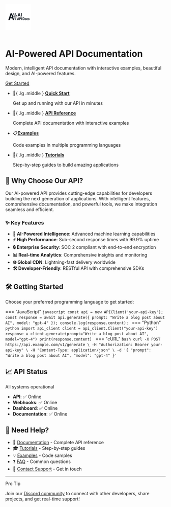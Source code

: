 <div class="hero">
  <img src="assets/logo.png" alt="AI API Logo" style="width:80px; margin-bottom:1rem;">
  <h1>AI-Powered API Documentation</h1>
  <p>Modern, intelligent API documentation with interactive examples, beautiful design, and AI-powered features.</p>
  <a href="getting-started/quick-start/" class="cta-btn">Get Started</a>
</div>

<div class="grid cards" markdown>

- :rocket:{ .lg .middle } __[Quick Start](getting-started/quick-start.md)__

    Get up and running with our API in minutes

- :book:{ .lg .middle } __[API Reference](api-reference/index.md)__

    Complete API documentation with interactive examples

- 📋[**Examples**](examples/javascript.md)

    Code examples in multiple programming languages

- :school:{ .lg .middle } __[Tutorials](tutorials/first-app.md)__

    Step-by-step guides to build amazing applications

</div>

## 🚀 Why Choose Our API?

Our AI-powered API provides cutting-edge capabilities for developers building the next generation of applications. With intelligent features, comprehensive documentation, and powerful tools, we make integration seamless and efficient.

### ✨ Key Features

- **🤖 AI-Powered Intelligence**: Advanced machine learning capabilities
- **⚡ High Performance**: Sub-second response times with 99.9% uptime
- **🔒 Enterprise Security**: SOC 2 compliant with end-to-end encryption
- **📊 Real-time Analytics**: Comprehensive insights and monitoring
- **🌐 Global CDN**: Lightning-fast delivery worldwide
- **🛠️ Developer-Friendly**: RESTful API with comprehensive SDKs

## 🛠️ Getting Started

Choose your preferred programming language to get started:

=== "JavaScript"
    ```javascript
    const api = new APIClient('your-api-key');
    const response = await api.generate({ prompt: "Write a blog post about AI", model: "gpt-4" });
    console.log(response.content);
    ```
=== "Python"
    ```python
    import api_client
    client = api_client.Client("your-api-key")
    response = client.generate(prompt="Write a blog post about AI", model="gpt-4")
    print(response.content)
    ```
=== "cURL"
    ```bash
    curl -X POST https://api.example.com/v1/generate \
      -H "Authorization: Bearer your-api-key" \
      -H "Content-Type: application/json" \
      -d '{ "prompt": "Write a blog post about AI", "model": "gpt-4" }'
    ```

## 📈 API Status

<div class="status-indicator">
  <span class="status-dot online"></span>
  All systems operational
</div>

- **API**: ✅ Online
- **Webhooks**: ✅ Online  
- **Dashboard**: ✅ Online
- **Documentation**: ✅ Online

## 💬 Need Help?

- 📖 [Documentation](api-reference/index.md) - Complete API reference
- 🎓 [Tutorials](tutorials/first-app.md) - Step-by-step guides
- 💡 [Examples](examples/javascript.md) - Code samples
- ❓ [FAQ](support/faq.md) - Common questions
- 📧 [Contact Support](support/contact.md) - Get in touch

---

<div class="admonition tip" markdown="1">
  <p class="admonition-title">Pro Tip</p>
  <p>Join our <a href="https://discord.gg/your-community">Discord community</a> to connect with other developers, share projects, and get real-time support!</p>
</div>